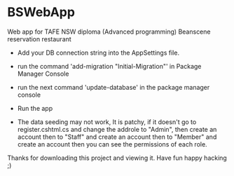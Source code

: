# BSWebApp
Web app for TAFE NSW diploma (Advanced programming) Beanscene reservation restaurant 

- Add your DB connection string into the AppSettings file.
- run the command 'add-migration "Initial-Migration"' in Package Manager Console
- run the next command 'update-database' in the package manager console
- Run the app

- The data seeding may not work, It is patchy, if it doesn't go to register.cshtml.cs and change the addrole to "Admin", then create an account then to "Staff" and create an account then to "Member" and create an account then you can see the permissions of each role.

Thanks for downloading this project and viewing it. Have fun happy hacking ;)
